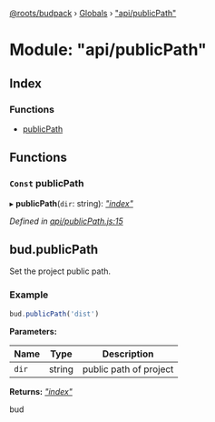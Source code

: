 [@roots/budpack](../README.md) › [Globals](../globals.md) › ["api/publicPath"](_api_publicpath_.md)

# Module: "api/publicPath"

## Index

### Functions

* [publicPath](_api_publicpath_.md#const-publicpath)

## Functions

### `Const` publicPath

▸ **publicPath**(`dir`: string): *["index"](_index_.md)*

*Defined in [api/publicPath.js:15](https://github.com/roots/bud-support/blob/5f43850/src/budpack/builder/api/publicPath.js#L15)*

## bud.publicPath

Set the project public path.

### Example

```js
bud.publicPath('dist')
```

**Parameters:**

Name | Type | Description |
------ | ------ | ------ |
`dir` | string | public path of project |

**Returns:** *["index"](_index_.md)*

bud

